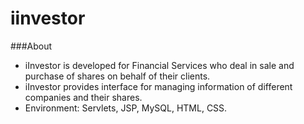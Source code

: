 # iinvestor

###About
*	iInvestor is developed for Financial Services who deal in sale and purchase of shares on behalf of their clients.
*	iInvestor provides interface for managing information of different companies and their shares. 
*	Environment: Servlets, JSP, MySQL, HTML, CSS.
